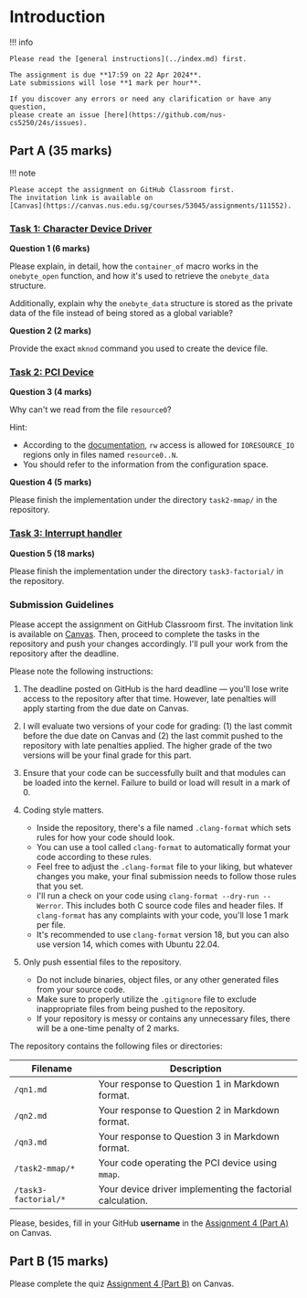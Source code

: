 # Introduction

!!! info

    Please read the [general instructions](../index.md) first.

    The assignment is due **17:59 on 22 Apr 2024**.
    Late submissions will lose **1 mark per hour**.

    If you discover any errors or need any clarification or have any question,
    please create an issue [here](https://github.com/nus-cs5250/24s/issues).

## Part A (35 marks)

!!! note

    Please accept the assignment on GitHub Classroom first.
    The invitation link is available on
    [Canvas](https://canvas.nus.edu.sg/courses/53045/assignments/111552).

### [Task 1: Character Device Driver](task-chardev.md)

**Question 1 (6 marks)**

Please explain, in detail, how the `container_of` macro works in the
`onebyte_open` function, and how it's used to retrieve the `onebyte_data`
structure.

Additionally, explain why the `onebyte_data` structure is stored as the private
data of the file instead of being stored as a global variable?

**Question 2 (2 marks)**

Provide the exact `mknod` command you used to create the device file.

### [Task 2: PCI Device](task-pcidev.md)

**Question 3 (4 marks)**

Why can't we read from the file `resource0`?

Hint:

- According to the
  [documentation](https://www.kernel.org/doc/html/v6.7/PCI/sysfs-pci.html), `rw`
  access is allowed for `IORESOURCE_IO` regions only in files named
  `resource0..N`.
- You should refer to the information from the configuration space.

**Question 4 (5 marks)**

Please finish the implementation under the directory `task2-mmap/` in the
repository.

### [Task 3: Interrupt handler](task-interrupt.md)

**Question 5 (18 marks)**

Please finish the implementation under the directory `task3-factorial/` in the
repository.

### Submission Guidelines

Please accept the assignment on GitHub Classroom first. The invitation link is
available on
[Canvas](https://canvas.nus.edu.sg/courses/53045/assignments/111552). Then,
proceed to complete the tasks in the repository and push your changes
accordingly. I'll pull your work from the repository after the deadline.

Please note the following instructions:

1. The deadline posted on GitHub is the hard deadline — you'll lose write access
   to the repository after that time. However, late penalties will apply
   starting from the due date on Canvas.

2. I will evaluate two versions of your code for grading: (1) the last commit
   before the due date on Canvas and (2) the last commit pushed to the
   repository with late penalties applied. The higher grade of the two versions
   will be your final grade for this part.

3. Ensure that your code can be successfully built and that modules can be
   loaded into the kernel. Failure to build or load will result in a mark of 0.

4. Coding style matters.

   - Inside the repository, there's a file named `.clang-format` which sets
     rules for how your code should look.
   - You can use a tool called `clang-format` to automatically format your code
     according to these rules.
   - Feel free to adjust the `.clang-format` file to your liking, but whatever
     changes you make, your final submission needs to follow those rules that
     you set.
   - I'll run a check on your code using `clang-format --dry-run --Werror`. This
     includes both C source code files and header files. If `clang-format` has
     any complaints with your code, you'll lose 1 mark per file.
   - It's recommended to use `clang-format` version 18, but you can also use
     version 14, which comes with Ubuntu 22.04.

5. Only push essential files to the repository.

   - Do not include binaries, object files, or any other generated files from
     your source code.
   - Make sure to properly utilize the `.gitignore` file to exclude
     inappropriate files from being pushed to the repository.
   - If your repository is messy or contains any unnecessary files, there will
     be a one-time penalty of 2 marks.

The repository contains the following files or directories:

| Filename             | Description                                                |
| -------------------- | ---------------------------------------------------------- |
| `/qn1.md`            | Your response to Question 1 in Markdown format.            |
| `/qn2.md`            | Your response to Question 2 in Markdown format.            |
| `/qn3.md`            | Your response to Question 3 in Markdown format.            |
| `/task2-mmap/*`      | Your code operating the PCI device using `mmap`.           |
| `/task3-factorial/*` | Your device driver implementing the factorial calculation. |

Please, besides, fill in your GitHub **username** in the [Assignment 4 (Part
A)](https://canvas.nus.edu.sg/courses/53045/assignments/111552) on Canvas.

## Part B (15 marks)

Please complete the quiz
[Assignment 4 (Part B)](https://canvas.nus.edu.sg/courses/53045/assignments/111551)
on Canvas.

